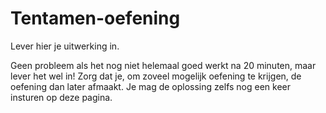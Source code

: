 # Tentamen-oefening

Lever hier je uitwerking in.

Geen probleem als het nog niet helemaal goed werkt na 20 minuten, maar lever het wel in! Zorg dat je, om zoveel mogelijk oefening te krijgen, de oefening dan later afmaakt. Je mag de oplossing zelfs nog een keer insturen op deze pagina.
